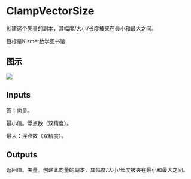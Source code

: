 # ClampVectorSize

创建这个矢量的副本，其幅度/大小/长度被夹在最小和最大之间。

目标是Kismet数学图书馆

## 图示

![]($-20221218-19562549.png)

## Inputs

答：向量。

最小值。浮点数（双精度）。

最大：浮点数（双精度）。  

## Outputs

返回值。矢量。创建此向量的副本，其幅度/大小/长度被夹在最小和最大之间。
